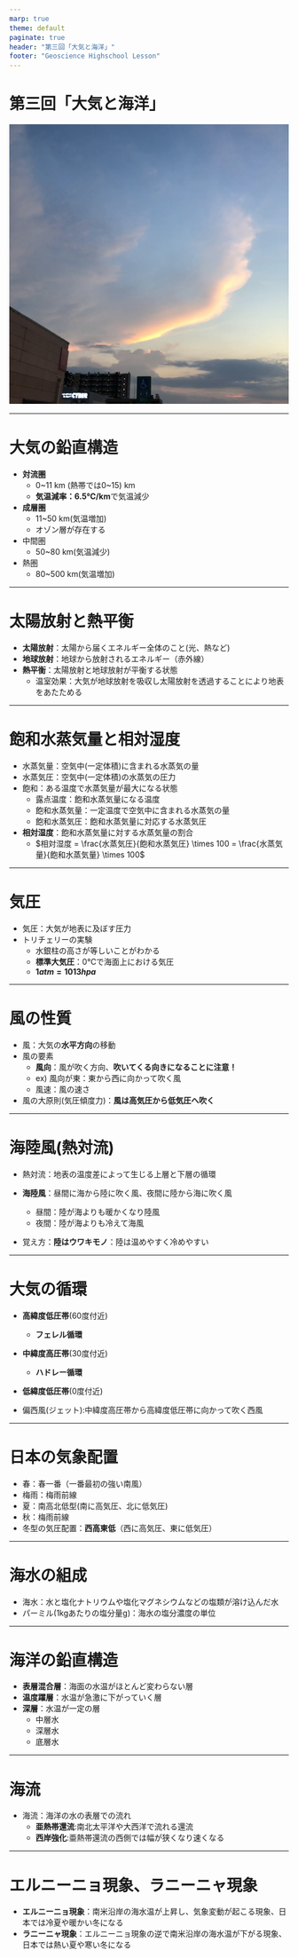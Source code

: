 ```yaml
---
marp: true
theme: default
paginate: true
header: "第三回「大気と海洋」"
footer: "Geoscience Highschool Lesson"
---
```


# 第三回「大気と海洋」
![bg cover opacity:.5](image.png)

---

# 大気の鉛直構造

- **対流圏**
  - 0~11 km (熱帯では0~15) km
  - **気温減率：6.5℃/km**で気温減少
- **成層圏**
  - 11~50 km(気温増加)
  - オゾン層が存在する
- 中間圏
  - 50~80 km(気温減少)
- 熱圏
  - 80~500 km(気温増加)

---

# 太陽放射と熱平衡

- **太陽放射**：太陽から届くエネルギー全体のこと(光、熱など)
- **地球放射**：地球から放射されるエネルギー（赤外線）
- **熱平衡**：太陽放射と地球放射が平衡する状態
  - 温室効果：大気が地球放射を吸収し太陽放射を透過することにより地表をあたためる

---

# 飽和水蒸気量と相対湿度

- 水蒸気量：空気中(一定体積)に含まれる水蒸気の量
- 水蒸気圧：空気中(一定体積)の水蒸気の圧力
- 飽和：ある温度で水蒸気量が最大になる状態
  - 露点温度：飽和水蒸気量になる温度
  - 飽和水蒸気量：一定温度で空気中に含まれる水蒸気の量
  - 飽和水蒸気圧：飽和水蒸気量に対応する水蒸気圧
- **相対湿度**：飽和水蒸気量に対する水蒸気量の割合
  - $相対湿度 = \frac{水蒸気圧}{飽和水蒸気圧} \times 100 = \frac{水蒸気量}{飽和水蒸気量} \times 100$
  
---

# 気圧

- 気圧：大気が地表に及ぼす圧力
- トリチェリーの実験
  - 水銀柱の高さが等しいことがわかる
  - **標準大気圧**：0℃で海面上における気圧
  - **$1 atm = 1013 hpa$**

---

# 風の性質

- 風：大気の**水平方向**の移動
- 風の要素
  - **風向**：風が吹く方向、**吹いてくる向きになることに注意！**
  - ex) 風向が東：東から西に向かって吹く風
  - 風速：風の速さ
- 風の大原則(気圧傾度力)：**風は高気圧から低気圧へ吹く**

---

# 海陸風(熱対流)

- 熱対流：地表の温度差によって生じる上層と下層の循環
- **海陸風**：昼間に海から陸に吹く風、夜間に陸から海に吹く風
  - 昼間：陸が海よりも暖かくなり陸風
  - 夜間：陸が海よりも冷えて海風
  
- 覚え方：**陸はウワキモノ**：陸は温めやすく冷めやすい

---

# 大気の循環

- **高緯度低圧帯**(60度付近)
  - **フェレル循環**
- **中緯度高圧帯**(30度付近)
  - **ハドレー循環**
- **低緯度低圧帯**(0度付近)

- 偏西風(ジェット):中緯度高圧帯から高緯度低圧帯に向かって吹く西風

---

# 日本の気象配置

- 春：春一番（一番最初の強い南風）
- 梅雨：梅雨前線
- 夏：南高北低型(南に高気圧、北に低気圧)
- 秋：梅雨前線
- 冬型の気圧配置：**西高東低**（西に高気圧、東に低気圧）

---

# 海水の組成

- 海水：水と塩化ナトリウムや塩化マグネシウムなどの塩類が溶け込んだ水
- パーミル(1kgあたりの塩分量g)：海水の塩分濃度の単位

---

# 海洋の鉛直構造

- **表層混合層**：海面の水温がほとんど変わらない層
- **温度躍層**：水温が急激に下がっていく層
- **深層**：水温が一定の層
  - 中層水
  - 深層水
  - 底層水

---

# 海流

- 海流：海洋の水の表層での流れ
  - **亜熱帯還流**:南北太平洋や大西洋で流れる還流
  - **西岸強化**:亜熱帯還流の西側では幅が狭くなり速くなる

--- 

# エルニーニョ現象、ラニーニャ現象

- **エルニーニョ現象**：南米沿岸の海水温が上昇し、気象変動が起こる現象、日本では冷夏や暖かい冬になる
- **ラニーニャ現象**：エルニーニョ現象の逆で南米沿岸の海水温が下がる現象、日本では熱い夏や寒い冬になる